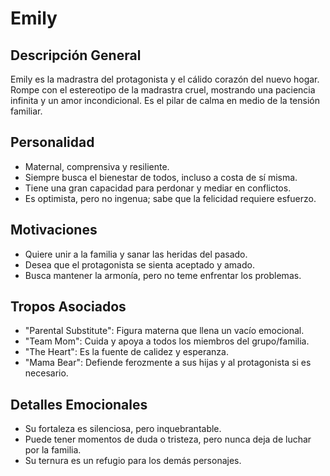 # Emily

## Descripción General
Emily es la madrastra del protagonista y el cálido corazón del nuevo hogar. Rompe con el estereotipo de la madrastra cruel, mostrando una paciencia infinita y un amor incondicional. Es el pilar de calma en medio de la tensión familiar.

## Personalidad
- Maternal, comprensiva y resiliente.
- Siempre busca el bienestar de todos, incluso a costa de sí misma.
- Tiene una gran capacidad para perdonar y mediar en conflictos.
- Es optimista, pero no ingenua; sabe que la felicidad requiere esfuerzo.

## Motivaciones
- Quiere unir a la familia y sanar las heridas del pasado.
- Desea que el protagonista se sienta aceptado y amado.
- Busca mantener la armonía, pero no teme enfrentar los problemas.

## Tropos Asociados
- "Parental Substitute": Figura materna que llena un vacío emocional.
- "Team Mom": Cuida y apoya a todos los miembros del grupo/familia.
- "The Heart": Es la fuente de calidez y esperanza.
- "Mama Bear": Defiende ferozmente a sus hijas y al protagonista si es necesario.

## Detalles Emocionales
- Su fortaleza es silenciosa, pero inquebrantable.
- Puede tener momentos de duda o tristeza, pero nunca deja de luchar por la familia.
- Su ternura es un refugio para los demás personajes.